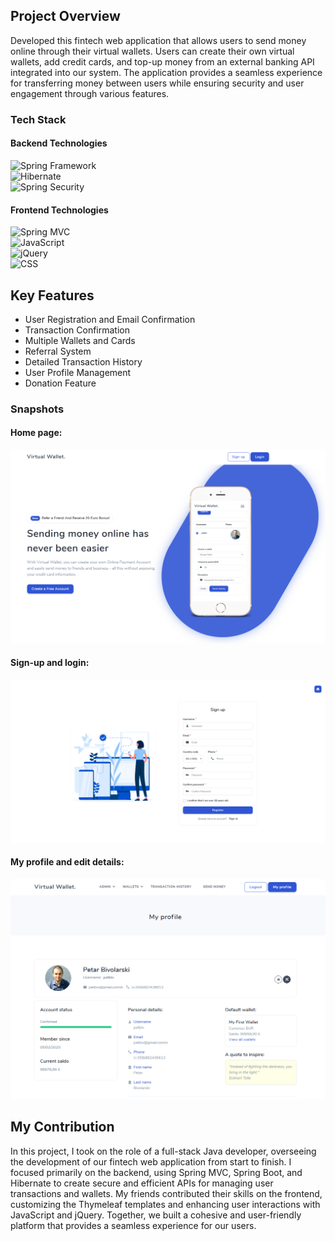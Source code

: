## Project Overview
Developed this fintech web application that allows users to send money online through their virtual wallets. Users can create their own virtual wallets, add credit cards, and top-up money from an external banking API integrated into our system. The application provides a seamless experience for transferring money between users while ensuring security and user engagement through various features.


### Tech Stack

#### Backend Technologies
![Spring Framework](https://img.shields.io/badge/Spring%20Framework-Framework%20for%20Java-green)  
![Hibernate](https://img.shields.io/badge/Hibernate-ORM%20Framework%20for%20Java-blue)  
![Spring Security](https://img.shields.io/badge/Spring%20Security-Security%20for%20Java%20Applications-red)  

#### Frontend Technologies
![Spring MVC](https://img.shields.io/badge/Spring%20MVC-Framework%20for%20Java%20Web%20Apps-orange)  
![JavaScript](https://img.shields.io/badge/JavaScript-Programming%20Language-yellowgreen)  
![jQuery](https://img.shields.io/badge/jQuery-JavaScript%20Library-lightblue)  
![CSS](https://img.shields.io/badge/CSS-Style%20Sheet%20Language-blue)  

## Key Features
- User Registration and Email Confirmation
- Transaction Confirmation
- Multiple Wallets and Cards
- Referral System
- Detailed Transaction History
- User Profile Management
- Donation Feature

### Snapshots

#### Home page:
![](application-screenshots/home/1.PNG)

#### Sign-up and login:
![](application-screenshots/signup/1.PNG)

#### My profile and edit details:
![](application-screenshots/my-profile/1.PNG)


## My Contribution
In this project, I took on the role of a full-stack Java developer, overseeing the development of our fintech web application from start to finish. I focused primarily on the backend, using Spring MVC, Spring Boot, and Hibernate to create secure and efficient APIs for managing user transactions and wallets. My friends contributed their skills on the frontend, customizing the Thymeleaf templates and enhancing user interactions with JavaScript and jQuery. Together, we built a cohesive and user-friendly platform that provides a seamless experience for our users.
